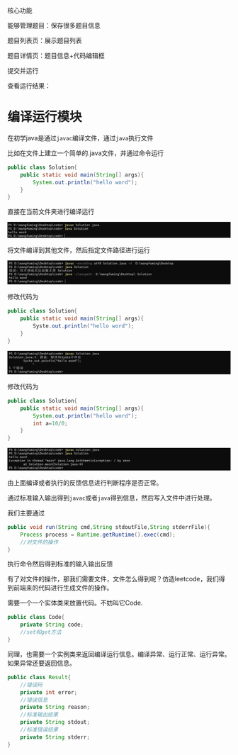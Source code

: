 核心功能

能够管理题目：保存很多题目信息

题目列表页：展示题目列表

题目详情页：题目信息+代码编辑框

提交并运行

查看运行结果：

# 编译运行模块

在初学java是通过`javac`编译文件，通过`java`执行文件

比如在文件上建立一个简单的.java文件，并通过命令运行

```java
public class Solution{
    public static void main(String[] args){
        System.out.println("hello word");
    }
}
```

直接在当前文件夹进行编译运行

![Snipaste20220331214225](pitcure/Snipaste20220331214225.png)

将文件编译到其他文件，然后指定文件路径进行运行

![Snipaste20220331215318](pitcure/Snipaste20220331215318.png)

修改代码为

```java
public class Solution{
    public static void main(String[] args){
        Syste.out.println("hello word");
    }
}
```

![Snipaste_2022-03-31_21-57-34](pitcure/Snipaste_2022-03-31_21-57-34.png)

修改代码为

```java
public class Solution{
    public static void main(String[] args){
        System.out.println("hello word");
        int a=10/0;
    }
}
```

![Snipaste_2022-03-31_21-58-48](pitcure/Snipaste_2022-03-31_21-58-48.png)

由上面编译或者执行的反馈信息进行判断程序是否正常。

通过标准输入输出得到`javac`或者`java`得到信息，然后写入文件中进行处理。

我们主要通过

```java
public void run(String cmd,String stdoutFile,String stderrFile){
    Process process = Runtime.getRuntime().exec(cmd);
    //对文件的操作
}
```

执行命令然后得到标准的输入输出反馈

有了对文件的操作，那我们需要文件，文件怎么得到呢？仿造leetcode，我们得到前端来的代码进行生成文件的操作。

需要一个一个实体类来放置代码。不妨叫它Code.

```java
public class Code{
    private String code;
    //set和get方法
}
```

同理，也需要一个实例类来返回编译运行信息。编译异常、运行正常、运行异常。如果异常还要返回信息。

```java
public class Result{
    //错误码
    private int error;
    //错误信息
    private String reason;
    //标准输出结果
    private String stdout;
    //标准错误结果
    private String stderr;
}
```

